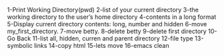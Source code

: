 1-Print Working Directory(pwd) 2-list of your current directory 3-the working directory to the user’s home directory 4-contents in a long format 5-Display current directory contents: long, number and hidden 6-move my_first_directory. 7-move betty. 8-delete betty 9-delete first directory 10-Go Back 11-list all, hidden, curren and parent directory 12-file type 13-symbolic links 14-copy html 15-lets move 16-emacs clean
